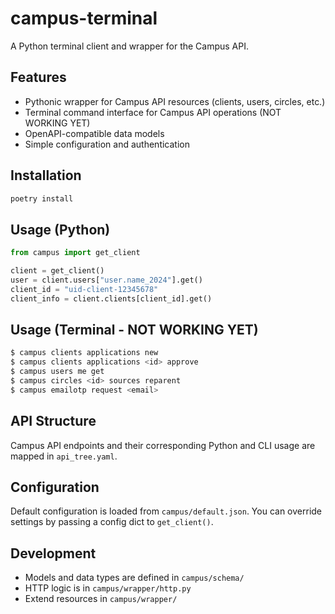# campus-terminal

A Python terminal client and wrapper for the Campus API.

## Features
- Pythonic wrapper for Campus API resources (clients, users, circles, etc.)
- Terminal command interface for Campus API operations (NOT WORKING YET)
- OpenAPI-compatible data models
- Simple configuration and authentication

## Installation
```bash
poetry install
```

## Usage (Python)
```python
from campus import get_client

client = get_client()
user = client.users["user.name_2024"].get()
client_id = "uid-client-12345678"
client_info = client.clients[client_id].get()
```

## Usage (Terminal - NOT WORKING YET)
```bash
$ campus clients applications new
$ campus clients applications <id> approve
$ campus users me get
$ campus circles <id> sources reparent
$ campus emailotp request <email>
```

## API Structure
Campus API endpoints and their corresponding Python and CLI usage are mapped in `api_tree.yaml`.

## Configuration
Default configuration is loaded from `campus/default.json`. You can override settings by passing a config dict to `get_client()`.

## Development
- Models and data types are defined in `campus/schema/`
- HTTP logic is in `campus/wrapper/http.py`
- Extend resources in `campus/wrapper/`
